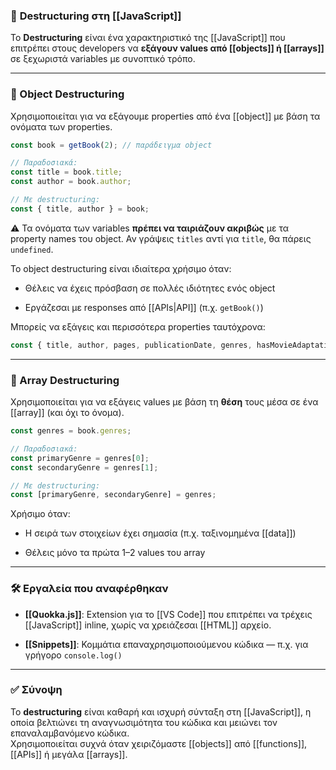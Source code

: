 
### 🧩 **Destructuring** στη [[JavaScript]]

Το **Destructuring** είναι ένα χαρακτηριστικό της [[JavaScript]] που επιτρέπει στους developers να **εξάγουν values από [[objects]] ή [[arrays]]** σε ξεχωριστά variables με συνοπτικό τρόπο.

---

### 🔧 Object Destructuring

Χρησιμοποιείται για να εξάγουμε properties από ένα [[object]] με βάση τα ονόματα των properties.

```js
const book = getBook(2); // παράδειγμα object

// Παραδοσιακά:
const title = book.title;
const author = book.author;

// Με destructuring:
const { title, author } = book;
```

⚠️ Τα ονόματα των variables **πρέπει να ταιριάζουν ακριβώς** με τα property names του object. Αν γράψεις `titles` αντί για `title`, θα πάρεις `undefined`.

Το object destructuring είναι ιδιαίτερα χρήσιμο όταν:

- Θέλεις να έχεις πρόσβαση σε πολλές ιδιότητες ενός object
    
- Εργάζεσαι με responses από [[APIs|API]] (π.χ. `getBook()`)
    

Μπορείς να εξάγεις και περισσότερα properties ταυτόχρονα:

```js
const { title, author, pages, publicationDate, genres, hasMovieAdaptation } = book;
```

---

### 🔧 Array Destructuring

Χρησιμοποιείται για να εξάγεις values με βάση τη **θέση** τους μέσα σε ένα [[array]] (και όχι το όνομα).

```js
const genres = book.genres;

// Παραδοσιακά:
const primaryGenre = genres[0];
const secondaryGenre = genres[1];

// Με destructuring:
const [primaryGenre, secondaryGenre] = genres;
```

Χρήσιμο όταν:

- Η σειρά των στοιχείων έχει σημασία (π.χ. ταξινομημένα [[data]])
    
- Θέλεις μόνο τα πρώτα 1–2 values του array
    

---

### 🛠 Εργαλεία που αναφέρθηκαν

- **[[Quokka.js]]**: Extension για το [[VS Code]] που επιτρέπει να τρέχεις [[JavaScript]] inline, χωρίς να χρειάζεσαι [[HTML]] αρχείο.
    
- **[[Snippets]]**: Κομμάτια επαναχρησιμοποιούμενου κώδικα — π.χ. για γρήγορο `console.log()`
    

---

### ✅ Σύνοψη

Το **destructuring** είναι καθαρή και ισχυρή σύνταξη στη [[JavaScript]], η οποία βελτιώνει τη αναγνωσιμότητα του κώδικα και μειώνει τον επαναλαμβανόμενο κώδικα.  
Χρησιμοποιείται συχνά όταν χειριζόμαστε [[objects]] από [[functions]], [[APIs]] ή μεγάλα [[arrays]].
